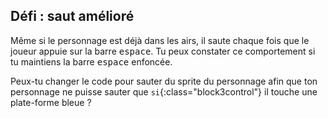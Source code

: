 ## Défi : saut amélioré

Même si le personnage est déjà dans les airs, il saute chaque fois que le joueur appuie sur la barre <kbd>espace</kbd>. Tu peux constater ce comportement si tu maintiens la barre <kbd>espace</kbd> enfoncée.

Peux-tu changer le code pour sauter du sprite du personnage afin que ton personnage ne puisse sauter que `si`{:class="block3control"} il touche une plate-forme bleue ?